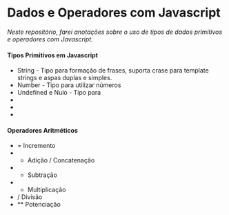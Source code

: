 # Dados e Operadores com Javascript

_Neste repositório, farei anotações sobre o uso de tipos de dados primitivos e operadores com Javascript._

#### Tipos Primitivos em Javascript

- String - Tipo para formação de frases, suporta crase para template strings e aspas duplas e simples.
- Number - Tipo para utilizar números
- Undefined e Nulo - Tipo para 
- 
- 
- 

#### Operadores Aritméticos

- = Incremento
- + Adição / Concatenação
- - Subtração
- * Multiplicação
- / Divisão
- ** Potenciação
